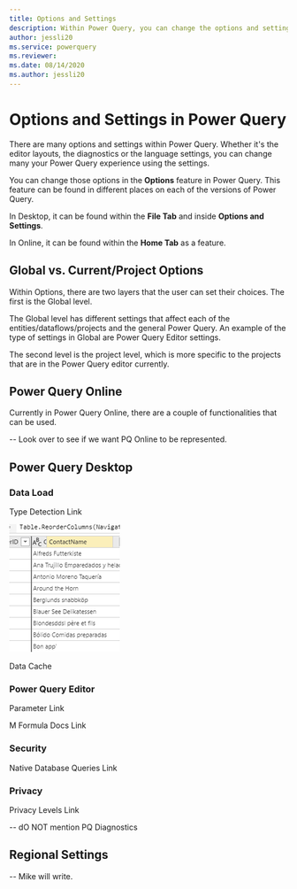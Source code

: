```yaml
---
title: Options and Settings
description: Within Power Query, you can change the options and settings.
author: jessli20
ms.service: powerquery
ms.reviewer: 
ms.date: 08/14/2020
ms.author: jessli20
---
```


# Options and Settings in Power Query
There are many options and settings within Power Query. Whether it's the editor layouts, the diagnostics or the language settings, you can change many your Power Query experience using the settings.

You can change those options in the **Options** feature in Power Query. This feature can be found in different places on each of the versions of Power Query. 

In Desktop, it can be found within the **File Tab** and inside **Options and Settings**.

In Online, it can be found within the **Home Tab** as a feature.



## Global vs. Current/Project Options
Within Options, there are two layers that the user can set their choices. The first is the Global level.

The Global level has different settings that affect each of the entities/dataflows/projects and the general Power Query. An example of the type of settings in Global are Power Query Editor settings.

The second level is the project level, which is more specific to the projects that are in the Power Query editor currently.



## Power Query Online
Currently in Power Query Online, there are a couple of functionalities that can be used.


-- Look over to see if we want PQ Online to be represented.

## Power Query Desktop

### Data Load

Type Detection Link

![Move Column Drag and Drop](images/move-column-drag-and-drop.png)

Data Cache

### Power Query Editor

Parameter Link

M Formula Docs Link

### Security

Native Database Queries Link

### Privacy 

Privacy Levels Link

-- dO NOT mention PQ Diagnostics

## Regional Settings

-- Mike will write.